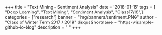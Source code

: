 +++
title = "Text Mining - Sentiment Analysis"
date = '2018-01-15'
tags = [ "Deep Learning", "Text Mining", "Sentiment Analysis", "Class17/18",]
categories = ["research"]
banner = "img/banners/sentiment.PNG"
author = "Class of Winter Term 2017 / 2018"
disqusShortname = "https-wisample-github-io-blog"
description = " "
+++
